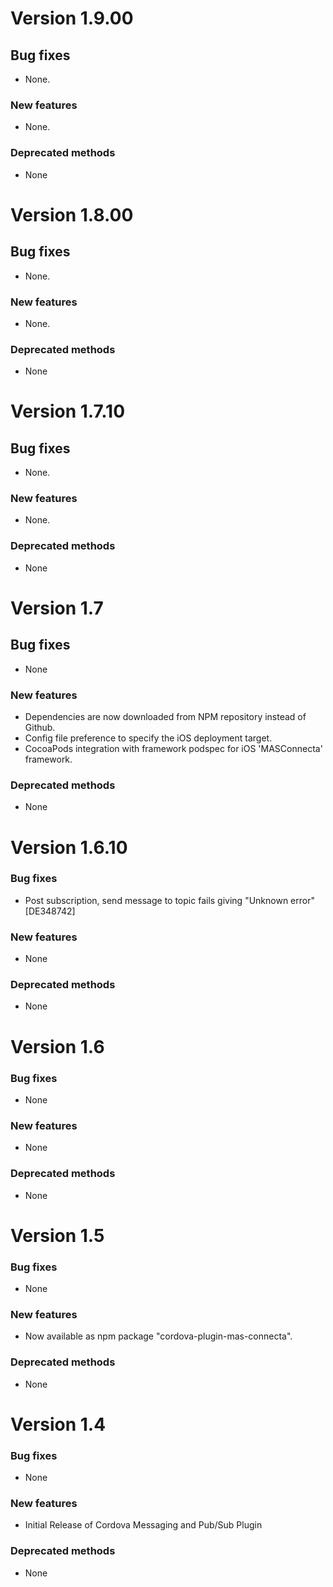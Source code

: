 # Version 1.9.00

## Bug fixes
- None.

### New features
- None.

### Deprecated methods
- None

# Version 1.8.00

## Bug fixes
- None.

### New features
- None.

### Deprecated methods
- None


# Version 1.7.10

## Bug fixes
- None.

### New features
- None.

### Deprecated methods
- None


# Version 1.7

## Bug fixes
- None

### New features
- Dependencies are now downloaded from NPM repository instead of Github.
- Config file preference to specify the iOS deployment target.
- CocoaPods integration with framework podspec for iOS 'MASConnecta' framework.

### Deprecated methods
- None

# Version 1.6.10

### Bug fixes
- Post subscription, send message to topic fails giving "Unknown error"[DE348742]

### New features
- None

### Deprecated methods
- None

# Version 1.6

### Bug fixes
- None

### New features
- None

### Deprecated methods
- None

# Version 1.5

### Bug fixes
- None

### New features
- Now available as npm package "cordova-plugin-mas-connecta".

### Deprecated methods
- None

# Version 1.4

### Bug fixes
- None

### New features
- Initial Release of Cordova Messaging and Pub/Sub Plugin

### Deprecated methods
- None

 [mag]: https://docops.ca.com/mag
 [mas.ca.com]: http://mas.ca.com/
 [docs]: http://mas.ca.com/docs/
 [blog]: http://mas.ca.com/blog/

 [releases]: ../../releases
 [contributing]: /CONTRIBUTING.md
 [license-link]: /LICENSE
